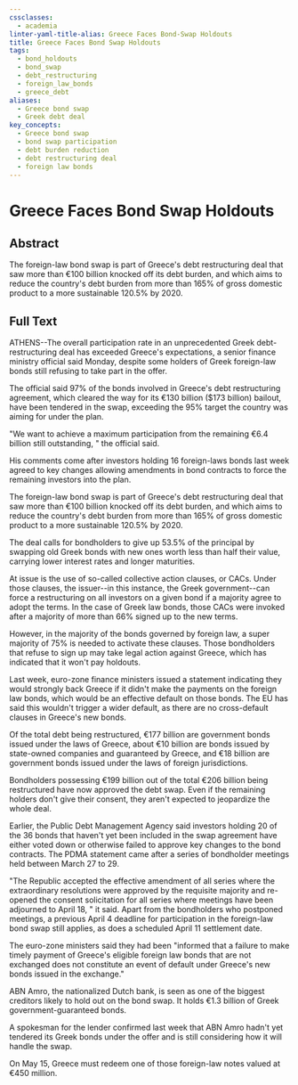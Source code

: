 ```yaml
---
cssclasses:
  - academia
linter-yaml-title-alias: Greece Faces Bond-Swap Holdouts
title: Greece Faces Bond Swap Holdouts
tags:
  - bond_holdouts
  - bond_swap
  - debt_restructuring
  - foreign_law_bonds
  - greece_debt
aliases:
  - Greece bond swap
  - Greek debt deal
key_concepts:
  - Greece bond swap
  - bond swap participation
  - debt burden reduction
  - debt restructuring deal
  - foreign law bonds
---
```


# Greece Faces Bond Swap Holdouts

## Abstract

The foreign-law bond swap is part of Greece's debt restructuring deal that saw more than €100 billion knocked off its debt burden, and which aims to reduce the country's debt burden from more than 165% of gross domestic product to a more sustainable 120.5% by 2020.

## Full Text

ATHENS--The overall participation rate in an unprecedented Greek debt-restructuring deal has exceeded Greece's expectations, a senior finance ministry official said Monday, despite some holders of Greek foreign-law bonds still refusing to take part in the offer.

The official said 97% of the bonds involved in Greece's debt restructuring agreement, which cleared the way for its €130 billion ($173 billion) bailout, have been tendered in the swap, exceeding the 95% target the country was aiming for under the plan.

"We want to achieve a maximum participation from the remaining €6.4 billion still outstanding, " the official said.

His comments come after investors holding 16 foreign-laws bonds last week agreed to key changes allowing amendments in bond contracts to force the remaining investors into the plan.

The foreign-law bond swap is part of Greece's debt restructuring deal that saw more than €100 billion knocked off its debt burden, and which aims to reduce the country's debt burden from more than 165% of gross domestic product to a more sustainable 120.5% by 2020.

The deal calls for bondholders to give up 53.5% of the principal by swapping old Greek bonds with new ones worth less than half their value, carrying lower interest rates and longer maturities.

At issue is the use of so-called collective action clauses, or CACs. Under those clauses, the issuer--in this instance, the Greek government--can force a restructuring on all investors on a given bond if a majority agree to adopt the terms. In the case of Greek law bonds, those CACs were invoked after a majority of more than 66% signed up to the new terms.

However, in the majority of the bonds governed by foreign law, a super majority of 75% is needed to activate these clauses. Those bondholders that refuse to sign up may take legal action against Greece, which has indicated that it won't pay holdouts.

Last week, euro-zone finance ministers issued a statement indicating they would strongly back Greece if it didn't make the payments on the foreign law bonds, which would be an effective default on those bonds. The EU has said this wouldn't trigger a wider default, as there are no cross-default clauses in Greece's new bonds.

Of the total debt being restructured, €177 billion are government bonds issued under the laws of Greece, about €10 billion are bonds issued by state-owned companies and guaranteed by Greece, and €18 billion are government bonds issued under the laws of foreign jurisdictions.

Bondholders possessing €199 billion out of the total €206 billion being restructured have now approved the debt swap. Even if the remaining holders don't give their consent, they aren't expected to jeopardize the whole deal.

Earlier, the Public Debt Management Agency said investors holding 20 of the 36 bonds that haven't yet been included in the swap agreement have either voted down or otherwise failed to approve key changes to the bond contracts. The PDMA statement came after a series of bondholder meetings held between March 27 to 29.

"The Republic accepted the effective amendment of all series where the extraordinary resolutions were approved by the requisite majority and re-opened the consent solicitation for all series where meetings have been adjourned to April 18, " it said. Apart from the bondholders who postponed meetings, a previous April 4 deadline for participation in the foreign-law bond swap still applies, as does a scheduled April 11 settlement date.

The euro-zone ministers said they had been "informed that a failure to make timely payment of Greece's eligible foreign law bonds that are not exchanged does not constitute an event of default under Greece's new bonds issued in the exchange."

ABN Amro, the nationalized Dutch bank, is seen as one of the biggest creditors likely to hold out on the bond swap. It holds €1.3 billion of Greek government-guaranteed bonds.

A spokesman for the lender confirmed last week that ABN Amro hadn't yet tendered its Greek bonds under the offer and is still considering how it will handle the swap.

On May 15, Greece must redeem one of those foreign-law notes valued at €450 million.

